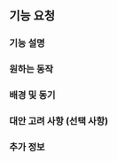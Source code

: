 <!-- 기능 요청 템플릿 -->

## 기능 요청

### 기능 설명

<!-- 추가하거나 개선해야 할 기능에 대한 설명을 여기에 작성해주세요. -->

### 원하는 동작

<!-- 새로운 기능이나 개선된 기능이 어떻게 동작해야 하는지 여기에 작성해주세요. -->

### 배경 및 동기

<!-- 이 기능이나 개선 사항이 필요한 배경과 동기를 설명해주세요. -->

### 대안 고려 사항 (선택 사항)

<!-- 고려할 수 있는 다른 방법이나 대안이 있다면 여기에 작성해주세요. -->

### 추가 정보

<!-- 추가로 제공할 정보가 있다면 여기에 작성해주세요. -->
